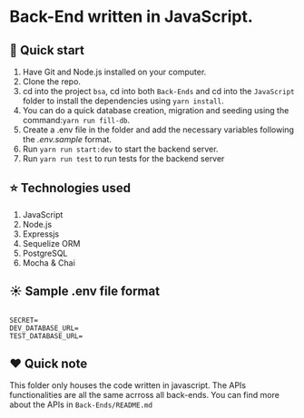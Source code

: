 # Back-End written in JavaScript.

## :rocket: Quick start

1.  Have Git and Node.js installed on your computer.
2.  Clone the repo.
3.  cd into the project `bsa`, cd into both `Back-Ends` and cd into the `JavaScript` folder to install the dependencies using `yarn install`.
4.  You can do a quick database creation, migration and seeding using the command:`yarn run fill-db`.
5.  Create a .env file in the folder and add the necessary variables following the _.env.sample_ format.
6.  Run `yarn run start:dev` to start the backend server.
7.  Run `yarn run test` to run tests for the backend server

## :star: Technologies used

1. JavaScript
2. Node.js
3. Expressjs
4. Sequelize ORM
5. PostgreSQL
6. Mocha & Chai

## :sunny: Sample .env file format

```

SECRET=
DEV_DATABASE_URL=
TEST_DATABASE_URL=

```

## :heart: Quick note

This folder only houses the code written in javascript. The APIs functionalities are all the same acrross all back-ends.
You can find more about the APIs in `Back-Ends/README.md`
